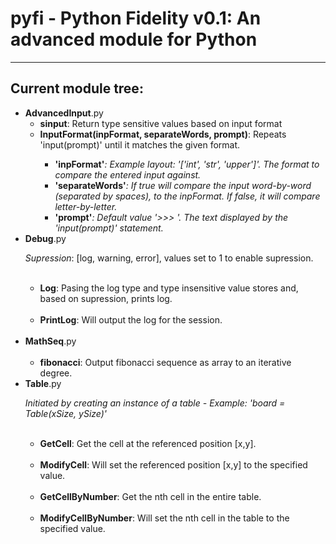 <html>
<head>
</head>
<body>
<h1><b>pyfi</b> - Python Fidelity v0.1: An advanced module for Python</h1>
<hr>
<h2>Current module tree:</h2>
<ul>
<li><b>AdvancedInput</b>.py
  <ul>
  <li><b>sinput</b>: Return type sensitive values based on input format</li>
  <li><b>InputFormat(inpFormat, separateWords, prompt)</b>: Repeats 'input(prompt)' until it matches the given format.</li>
    <ul>
    <li><b>'inpFormat'</b><i>: Example layout: '['int', 'str', 'upper']'. The format to compare the entered input against.</i></li>
    <li><b>'separateWords'</b><i>: If true will compare the input word-by-word (separated by spaces), to the inpFormat. If false, it will compare letter-by-letter.</i></li>
    <li><b>'prompt'</b><i>: Default value '>>> '. The text displayed by the 'input(prompt)' statement.</i></li>
    </ul>
  </li>
  </ul>
<li><b>Debug</b>.py
  <p><i>Supression</i>: [log, warning, error], values set to 1 to enable supression.</p>
  <ul>
  <li><b>Log</b>: Pasing the log type and type insensitive value stores and, based on supression, prints log.</li>
  <li><b>PrintLog</b>: Will output the log for the session.</li>
  </ul>
</li>
<li><b>MathSeq</b>.py
  <ul>
  <li><b>fibonacci</b>: Output fibonacci sequence as array to an iterative degree.</li>
  </ul>
</li>
<li><b>Table</b>.py
  <p><i>Initiated by creating an instance of a table - Example: 'board = Table(xSize, ySize)'</i></p>
  <ul>
  <li><b>GetCell</b>: Get the cell at the referenced position [x,y].</li>
  <li><b>ModifyCell</b>: Will set the referenced position [x,y] to the specified value.</li>
  <li><b>GetCellByNumber</b>: Get the nth cell in the entire table. </li>
  <li><b>ModifyCellByNumber</b>: Will set the nth cell in the table to the specified value.</li>
  </ul>
</li>
</ul>
</body>
</html>
